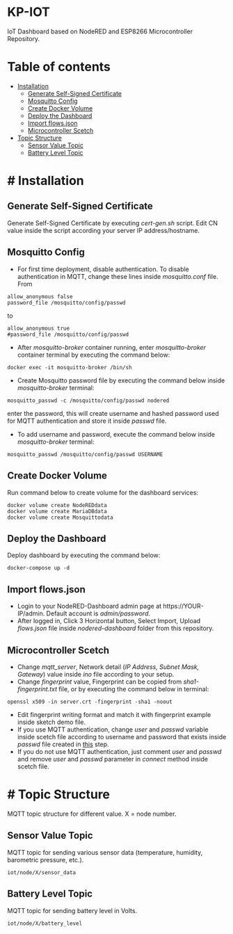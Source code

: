 # KP-IOT
IoT Dashboard based on NodeRED and ESP8266 Microcontroller Repository.
# Table of contents
- [Installation](#install)
    - [Generate Self-Signed Certificate](#cert)
    - [Mosquitto Config](#config)
    - [Create Docker Volume](#volume)
    - [Deploy the Dashboard](#deploy)
    - [Import flows.json](#importFlows)
    - [Microcontroller Scetch](#scetch)
- [Topic Structure](#topic)
    - [Sensor Value Topic](#sensorValue)
    - [Battery Level Topic](#batteryLevel)

# # Installation <a name="install"></a>

## Generate Self-Signed Certificate <a name="cert"></a>
Generate Self-Signed Certificate by executing _cert-gen.sh_ script. Edit CN value inside the script according your server IP address/hostname.

## Mosquitto Config <a name="config"></a>
- For first time deployment, disable authentication. To disable authentication in MQTT, change these lines inside _mosquitto.conf_ file. From 
```
allow_anonymous false
password_file /mosquitto/config/passwd
```
to 
```
allow_anonymous true
#password_file /mosquitto/config/passwd
```
- After _mosquitto-broker_ container running, enter _mosquitto-broker_ container terminal by executing the command below:
```
docker exec -it mosquitto-broker /bin/sh
```
- Create Mosquitto password file by executing the command below inside _mosquitto-broker_ terminal:
```
mosquitto_passwd -c /mosquitto/config/passwd nodered
```
enter the password, this will create username and hashed password used for MQTT authentication and store it inside _passwd_ file.
- To add username and password, execute the command below inside _mosquitto-broker_ terminal:
```
mosquitto_passwd /mosquitto/config/passwd USERNAME
```

## Create Docker Volume <a name="volume"></a>
Run command below to create volume for the dashboard services:
```
docker volume create NodeREDdata
docker volume create MariaDBdata
docker volume create Mosquittodata
```

## Deploy the Dashboard <a name="deploy"></a>
Deploy dashboard by executing the command below:
```
docker-compose up -d
```

## Import flows.json  <a name="importFlows"></a>
- Login to your NodeRED-Dashboard admin page at https://YOUR-IP/admin. Default account is _admin/password_.
- After logged in, Click 3 Horizontal button, Select Import, Upload _flows.json_ file inside _nodered-dashboard_ folder from this repository.

## Microcontroller Scetch <a name="scetch"></a>
- Change _mqtt_server_, Network detail (_IP Address, Subnet Mask, Gateway_) value inside _ino_ file according to your setup.
- Change _fingerprint_ value, Fingerprint can be copied from _sha1-fingerprint.txt_ file, or by executing the command below in terminal:
```
openssl x509 -in server.crt -fingerprint -sha1 -noout
```
- Edit fingerprint writing format and match it with fingerprint example inside sketch demo file.
- If you use MQTT authentication, change _user_ and _passwd_ variable inside scetch file according to username and password that exists inside _passwd_ file created in [this](#config) step.
- If you do not use MQTT authentication, just comment _user_ and _passwd_ and remove _user_ and _passwd_ parameter in _connect_ method inside scetch file.

# # Topic Structure <a name="topic"></a>
MQTT topic structure for different value.
X = node number.

## Sensor Value Topic  <a name="sensorValue"></a>
MQTT topic for sending various sensor data (temperature, humidity, barometric pressure, etc.).
```
iot/node/X/sensor_data
```
## Battery Level Topic  <a name="batteryLevel"></a>
MQTT topic for sending battery level in Volts.
```
iot/node/X/battery_level
```
